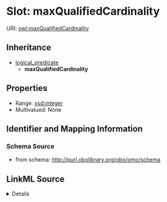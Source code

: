 # Slot: maxQualifiedCardinality

URI: [owl:maxQualifiedCardinality](http://www.w3.org/2002/07/owl#maxQualifiedCardinality)




## Inheritance

* [logical_predicate](logical_predicate.md)
    * **maxQualifiedCardinality**







## Properties

* Range: [xsd:integer](http://www.w3.org/2001/XMLSchema#integer)
* Multivalued: None







## Identifier and Mapping Information







### Schema Source


* from schema: http://purl.obolibrary.org/obo/omo/schema




## LinkML Source

<details>
```yaml
name: maxQualifiedCardinality
from_schema: http://purl.obolibrary.org/obo/omo/schema
rank: 1000
is_a: logical_predicate
slot_uri: owl:maxQualifiedCardinality
alias: maxQualifiedCardinality
range: integer

```
</details>